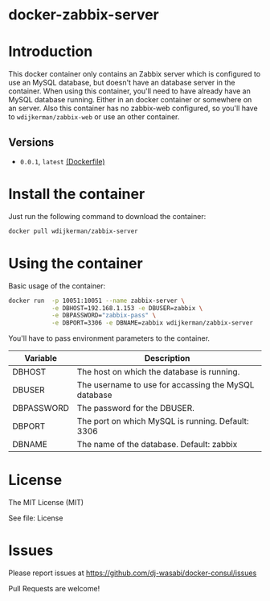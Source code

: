 # docker-zabbix-server


# Introduction

This docker container only contains an Zabbix server which is configured to use an MySQL database, but doesn't have an database server in the container. When using this container, you'll need to have already have an MySQL database running. Either in an docker container or somewhere on an server.
Also this container has no zabbix-web configured, so you'll have to `wdijkerman/zabbix-web` or use an other container.

## Versions

- `0.0.1`, `latest` [(Dockerfile)](https://github.com/dj-wasabi/docker-zabbix-server/blob/master/Dockerfile)

# Install the container

Just run the following command to download the container:

```bash
docker pull wdijkerman/zabbix-server
```

# Using the container

Basic usage of the container:

```bash
docker run  -p 10051:10051 --name zabbix-server \
            -e DBHOST=192.168.1.153 -e DBUSER=zabbix \
            -e DBPASSWORD="zabbix-pass" \
            -e DBPORT=3306 -e DBNAME=zabbix wdijkerman/zabbix-server
```

You'll have to pass environment parameters to the container. 

| Variable   | Description|
| -----------|-------------|
| DBHOST     | The host on which the database is running. |
| DBUSER     | The username to use for accassing the MySQL database|
| DBPASSWORD | The password for the DBUSER. |
| DBPORT     | The port on which MySQL is running. Default: 3306 |
| DBNAME     | The name of the database. Default: zabbix|

# License

The MIT License (MIT)

See file: License

# Issues

Please report issues at https://github.com/dj-wasabi/docker-consul/issues 

Pull Requests are welcome!